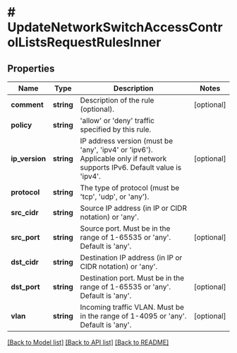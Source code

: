 # # UpdateNetworkSwitchAccessControlListsRequestRulesInner

## Properties

Name | Type | Description | Notes
------------ | ------------- | ------------- | -------------
**comment** | **string** | Description of the rule (optional). | [optional]
**policy** | **string** | &#39;allow&#39; or &#39;deny&#39; traffic specified by this rule. |
**ip_version** | **string** | IP address version (must be &#39;any&#39;, &#39;ipv4&#39; or &#39;ipv6&#39;). Applicable only if network supports IPv6. Default value is &#39;ipv4&#39;. | [optional]
**protocol** | **string** | The type of protocol (must be &#39;tcp&#39;, &#39;udp&#39;, or &#39;any&#39;). |
**src_cidr** | **string** | Source IP address (in IP or CIDR notation) or &#39;any&#39;. |
**src_port** | **string** | Source port. Must be in the range  of 1-65535 or &#39;any&#39;. Default is &#39;any&#39;. | [optional]
**dst_cidr** | **string** | Destination IP address (in IP or CIDR notation) or &#39;any&#39;. |
**dst_port** | **string** | Destination port. Must be in the range of 1-65535 or &#39;any&#39;. Default is &#39;any&#39;. | [optional]
**vlan** | **string** | Incoming traffic VLAN. Must be in the range of 1-4095 or &#39;any&#39;. Default is &#39;any&#39;. | [optional]

[[Back to Model list]](../../README.md#models) [[Back to API list]](../../README.md#endpoints) [[Back to README]](../../README.md)
